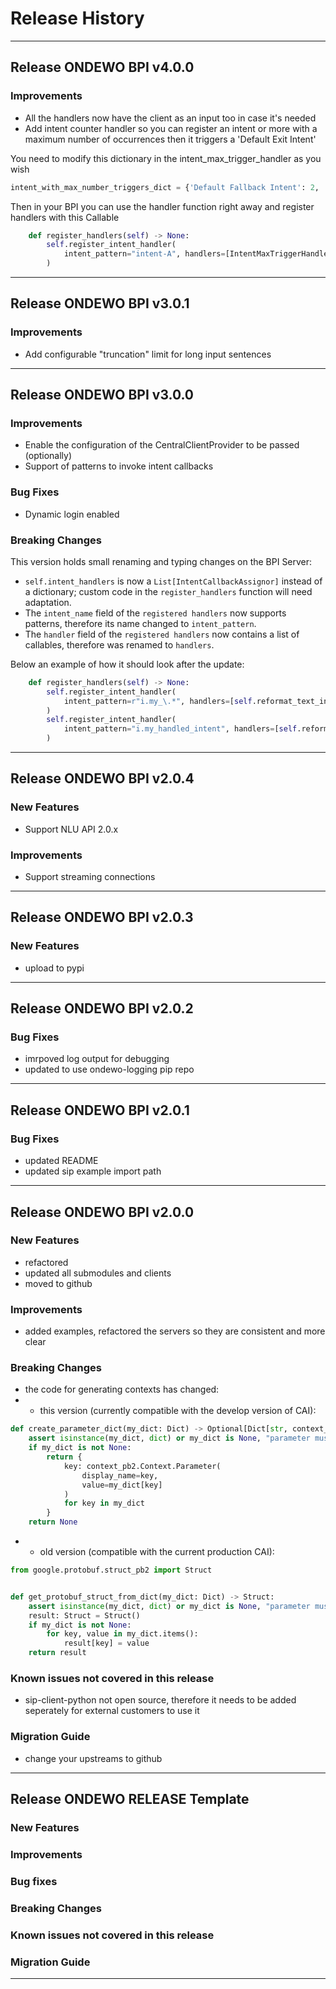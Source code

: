 # Release History
*****************

## Release ONDEWO BPI v4.0.0

### Improvements
* All the handlers now have the client as an input too in case it's needed
* Add intent counter handler so you can register an intent or more with a maximum number of occurrences then it triggers a 'Default Exit Intent'

You need to modify this dictionary in the intent_max_trigger_handler as you wish
```python
intent_with_max_number_triggers_dict = {'Default Fallback Intent': 2, 'intent-A': 3}
```
Then in your BPI you can use the handler function right away and register handlers with this Callable
```python
    def register_handlers(self) -> None:
        self.register_intent_handler(
            intent_pattern="intent-A", handlers=[IntentMaxTriggerHandler.handle_if_intent_reached_number_triggers_max]
        )
```

*****************

## Release ONDEWO BPI v3.0.1

### Improvements
* Add configurable "truncation" limit for long input sentences 

*****************
## Release ONDEWO BPI v3.0.0
### Improvements 
* Enable the configuration of the CentralClientProvider to be passed (optionally)
* Support of patterns to invoke intent callbacks

### Bug Fixes
* Dynamic login enabled

### Breaking Changes
This version holds small renaming and typing changes on the BPI Server:
  * `self.intent_handlers` is now a `List[IntentCallbackAssignor]` instead of a dictionary; custom code in the `register_handlers` function will need adaptation. 
  * The `intent_name` field of the `registered handlers` now supports patterns, therefore its name changed to `intent_pattern`.
  * The `handler` field of the `registered handlers` now contains a list of callables, therefore was renamed to `handlers`.

Below an example of how it should look after the update:

```python
    def register_handlers(self) -> None:
        self.register_intent_handler(
            intent_pattern=r"i.my_\.*", handlers=[self.reformat_text_in_intent],
        )
        self.register_intent_handler(
            intent_pattern="i.my_handled_intent", handlers=[self.reformat_text_in_intent],
        )
```

*****************
## Release ONDEWO BPI v2.0.4
### New Features
* Support NLU API 2.0.x

### Improvements
* Support streaming connections

*****************
## Release ONDEWO BPI v2.0.3
### New Features

* upload to pypi

*****************
## Release ONDEWO BPI v2.0.2
### Bug Fixes

* imrpoved log output for debugging
* updated to use ondewo-logging pip repo

*****************
## Release ONDEWO BPI v2.0.1
### Bug Fixes

* updated README
* updated sip example import path

*****************

## Release ONDEWO BPI v2.0.0
### New Features

* refactored
* updated all submodules and clients
* moved to github

### Improvements

* added examples, refactored the servers so they are consistent and more clear

### Breaking Changes

* the code for generating contexts has changed:
* * this version (currently compatible with the develop version of CAI):
```python
def create_parameter_dict(my_dict: Dict) -> Optional[Dict[str, context_pb2.Context.Parameter]]:
    assert isinstance(my_dict, dict) or my_dict is None, "parameter must be a dict or None"
    if my_dict is not None:
        return {
            key: context_pb2.Context.Parameter(
                display_name=key,
                value=my_dict[key]
            )
            for key in my_dict
        }
    return None
```
* * old version (compatible with the current production CAI):

```python
from google.protobuf.struct_pb2 import Struct


def get_protobuf_struct_from_dict(my_dict: Dict) -> Struct:
    assert isinstance(my_dict, dict) or my_dict is None, "parameter must be a dict or None"
    result: Struct = Struct()
    if my_dict is not None:
        for key, value in my_dict.items():
            result[key] = value
    return result
```

### Known issues not covered in this release

* sip-client-python not open source, therefore it needs to be added seperately for external customers to use it

### Migration Guide

* change your upstreams to github

*****************
## Release ONDEWO RELEASE Template
### New Features
### Improvements
### Bug fixes
### Breaking Changes
### Known issues not covered in this release
### Migration Guide

*****************
